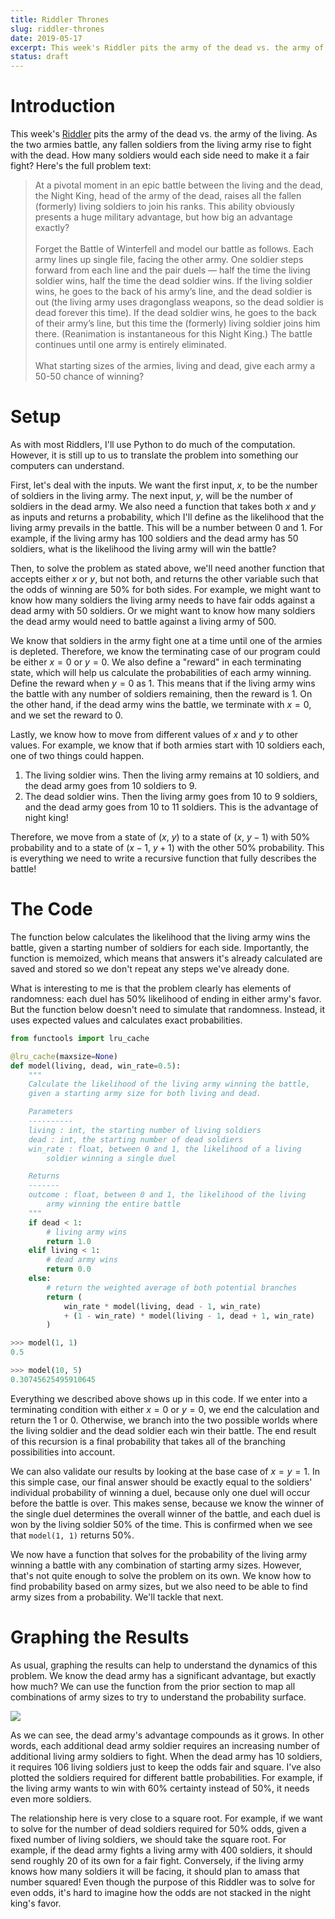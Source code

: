 ```yaml
---
title: Riddler Thrones
slug: riddler-thrones
date: 2019-05-17
excerpt: This week's Riddler pits the army of the dead vs. the army of the living. As the two armies battle, any fallen soldiers from the living army rise to fight with the dead. How many soldiers would each side need to make it a fair fight?
status: draft
---
```


# Introduction

This week's <a href="https://fivethirtyeight.com/features/how-many-soldiers-do-you-need-to-beat-the-night-king/" target="_blank">Riddler</a> pits the army of the dead vs. the army of the living. As the two armies battle, any fallen soldiers from the living army rise to fight with the dead. How many soldiers would each side need to make it a fair fight? Here's the full problem text:

> At a pivotal moment in an epic battle between the living and the dead, the Night King, head of the army of the dead, raises all the fallen (formerly) living soldiers to join his ranks. This ability obviously presents a huge military advantage, but how big an advantage exactly?
> <br><br>
> Forget the Battle of Winterfell and model our battle as follows. Each army lines up single file, facing the other army. One soldier steps forward from each line and the pair duels — half the time the living soldier wins, half the time the dead soldier wins. If the living soldier wins, he goes to the back of his army’s line, and the dead soldier is out (the living army uses dragonglass weapons, so the dead soldier is dead forever this time). If the dead soldier wins, he goes to the back of their army’s line, but this time the (formerly) living soldier joins him there. (Reanimation is instantaneous for this Night King.) The battle continues until one army is entirely eliminated.
> <br><br>
> What starting sizes of the armies, living and dead, give each army a 50-50 chance of winning?

# Setup

As with most Riddlers, I'll use Python to do much of the computation. However, it is still up to us to translate the problem into something our computers can understand.

First, let's deal with the inputs. We want the first input, $x$, to be the number of soldiers in the living army. The next input, $y$, will be the number of soldiers in the dead army. We also need a function that takes both $x$ and $y$ as inputs and returns a probability, which I'll define as the likelihood that the living army prevails in the battle. This will be a number between 0 and 1. For example, if the living army has 100 soldiers and the dead army has 50 soldiers, what is the likelihood the living army will win the battle?

Then, to solve the problem as stated above, we'll need another function that accepts either $x$ or $y$, but not both, and returns the other variable such that the odds of winning are 50% for both sides. For example, we might want to know how many soldiers the living army needs to have fair odds against a dead army with 50 soldiers. Or we might want to know how many soldiers the dead army would need to battle against a living army of 500.

We know that soldiers in the army fight one at a time until one of the armies is depleted. Therefore, we know the terminating case of our program could be either $x=0$ or $y=0$. We also define a "reward" in each terminating state, which will help us calculate the probabilities of each army winning. Define the reward when $y=0$ as 1. This means that if the living army wins the battle with any number of soldiers remaining, then the reward is 1. On the other hand, if the dead army wins the battle, we terminate with $x=0$, and we set the reward to 0.

Lastly, we know how to move from different values of $x$ and $y$ to other values. For example, we know that if both armies start with 10 soldiers each, one of two things could happen.

1. The living soldier wins. Then the living army remains at 10 soldiers, and the dead army goes from 10 soldiers to 9.
2. The dead soldier wins. Then the living army goes from 10 to 9 soldiers, and the dead army goes from 10 to 11 soldiers. This is the advantage of night king!

Therefore, we move from a state of ($x$, $y$) to a state of ($x$, $y-1$) with 50% probability and to a state of ($x-1$, $y+1$) with the other 50% probability. This is everything we need to write a recursive function that fully describes the battle!

# The Code

The function below calculates the likelihood that the living army wins the battle, given a starting number of soldiers for each side. Importantly, the function is memoized, which means that answers it's already calculated are saved and stored so we don't repeat any steps we've already done.

What is interesting to me is that the problem clearly has elements of randomness: each duel has 50% likelihood of ending in either army's favor. But the function below doesn't need to simulate that randomness. Instead, it uses expected values and calculates exact probabilities.

```python
from functools import lru_cache

@lru_cache(maxsize=None)
def model(living, dead, win_rate=0.5):
    """
    Calculate the likelihood of the living army winning the battle,
    given a starting army size for both living and dead.

    Parameters
    ----------
    living : int, the starting number of living soldiers
    dead : int, the starting number of dead soldiers
    win_rate : float, between 0 and 1, the likelihood of a living
        soldier winning a single duel

    Returns
    -------
    outcome : float, between 0 and 1, the likelihood of the living
        army winning the entire battle
    """
    if dead < 1:
        # living army wins
        return 1.0
    elif living < 1:
        # dead army wins
        return 0.0
    else:
        # return the weighted average of both potential branches
        return (
            win_rate * model(living, dead - 1, win_rate)
            + (1 - win_rate) * model(living - 1, dead + 1, win_rate)
        )

>>> model(1, 1)
0.5

>>> model(10, 5)
0.30745625495910645
```

Everything we described above shows up in this code. If we enter into a terminating condition with either $x=0$ or $y=0$, we end the calculation and return the 1 or 0. Otherwise, we branch into the two possible worlds where the living soldier and the dead soldier each win their battle. The end result of this recursion is a final probability that takes all of the branching possibilities into account.

We can also validate our results by looking at the base case of $x=y=1$. In this simple case, our final answer should be exactly equal to the soldiers' individual probability of winning a duel, because only one duel will occur before the battle is over. This makes sense, because we know the winner of the single duel determines the overall winner of the battle, and each duel is won by the living soldier 50% of the time. This is confirmed when we see that `model(1, 1)` returns 50%.

We now have a function that solves for the probability of the living army winning a battle with any combination of starting army sizes. However, that's not quite enough to solve the problem on its own. We know how to find probability based on army sizes, but we also need to be able to find army sizes from a probability. We'll tackle that next.

# Graphing the Results

As usual, graphing the results can help to understand the dynamics of this problem. We know the dead army has a significant advantage, but exactly how much? We can use the function from the prior section to map all combinations of army sizes to try to understand the probability surface.

<img class="img-fluid mx-auto d-block" src="../images/20190517-riddler.png">

As we can see, the dead army's advantage compounds as it grows. In other words, each additional dead army soldier requires an increasing number of additional living army soldiers to fight. When the dead army has 10 soldiers, it requires 106 living soldiers just to keep the odds fair and square. I've also plotted the soldiers required for different battle probabilities. For example, if the living army wants to win with 60% certainty instead of 50%, it needs even more soldiers.

The relationship here is very close to a square root. For example, if we want to solve for the number of dead soldiers required for 50% odds, given a fixed number of living soldiers, we should take the square root. For example, if the dead army fights a living army with 400 soldiers, it should send roughly 20 of its own for a fair fight. Conversely, if the living army knows how many soldiers it will be facing, it should plan to amass that number squared! Even though the purpose of this Riddler was to solve for even odds, it's hard to imagine how the odds are not stacked in the night king's favor.
